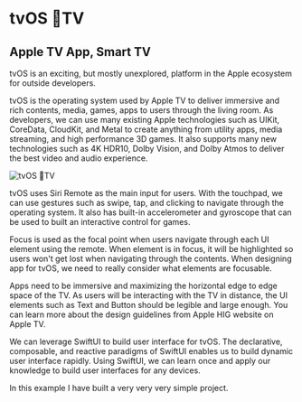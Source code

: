 # tvOS TV 
## Apple TV App, Smart TV
tvOS is an exciting, but mostly unexplored, platform in the Apple ecosystem for outside developers. 

tvOS is the operating system used by Apple TV to deliver immersive and rich contents, media, games, apps to users through the living room. As developers, we can use many existing Apple technologies such as UIKit, CoreData, CloudKit, and Metal to create anything from utility apps, media streaming, and high performance 3D games. It also supports many new technologies such as 4K HDR10, Dolby Vision, and Dolby Atmos to deliver the best video and audio experience.

![tvOS TV](tvos-demo.gif)

tvOS uses Siri Remote as the main input for users. With the touchpad, we can use gestures such as swipe, tap, and clicking to navigate through the operating system. It also has built-in accelerometer and gyroscope that can be used to built an interactive control for games.

Focus is used as the focal point when users navigate through each UI element using the remote. When element is in focus, it will be highlighted so users won't get lost when navigating through the contents. When designing app for tvOS, we need to really consider what elements are focusable.

Apps need to be immersive and maximizing the horizontal edge to edge space of the TV. As users will be interacting with the TV in distance, the UI elements such as Text and Button should be legible and large enough. You can learn more about the design guidelines from Apple HIG website on Apple TV.

We can leverage SwiftUI to build user interface for tvOS. The declarative, composable, and reactive paradigms of SwiftUI enables us to build dynamic user interface rapidly. Using SwiftUI, we can learn once and apply our knowledge to build user interfaces for any devices.

In this example I have built a very very very simple project. 
